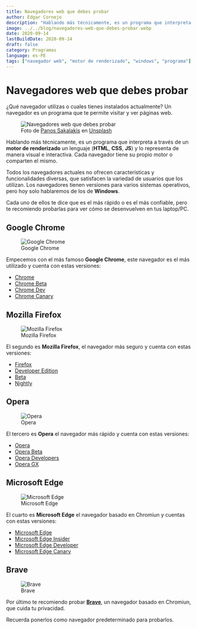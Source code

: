 ```yaml
---
title: Navegadores web que debes probar
author: Edgar Cornejo
description: "Hablando más técnicamente, es un programa que interpreta a través de un motor de renderizado un lenguaje HTML, CSS, JS y lo representa de manera visual e interactiva. Cada navegador tiene su propio motor o comparten el mismo."
image: ../../blog/navegadores-web-que-debes-probar.webp
date: 2020-09-14
lastBuildDate: 2020-09-14
draft: false
category: Programas
language: es-PE
tags: ["navegador web", "motor de renderizado", "windows", "programa"]
---
```


# Navegadores web que debes probar

¿Qué navegador utilizas o cuales tienes instalados actualmente? Un navegador es un programa que te permite visitar y ver páginas web.

<figure>
  <img src="../../blog/navegadores-web-que-debes-probar.webp" alt="Navegadores web que debes probar"/>
  <figcaption>Foto de <a href="https://unsplash.com/es/@meymigrou" title="Panos Sakalakis" target="_blank">Panos Sakalakis</a> en <a href="https://unsplash.com/es/fotos/monitor-de-pantalla-plana-negro-sobre-mesa-j9EtVGr0piI" title="Unsplash" target="_blank">Unsplash</a>
  </figcaption>
</figure>

Hablando más técnicamente, es un programa que interpreta a través de un **motor de renderizado** un lenguaje (**HTML**, **CSS**, **JS**) y lo representa de manera visual e interactiva. Cada navegador tiene su propio motor o comparten el mismo.

Todos los navegadores actuales no ofrecen características y funcionalidades diversas, que satisfacen la variedad de usuarios que los utilizan. Los navegadores tienen versiones para varios sistemas operativos, pero hoy solo hablaremos de los de **Windows**.

Cada uno de ellos te dice que es el más rápido o es el más confiable, pero te recomiendo probarlas para ver cómo se desenvuelven en tus laptop/PC.

## Google Chrome

<figure>
  <img src="../../blog/logo-chrome.svg" alt="Google Chrome"/>
  <figcaption>Google Chrome</figcaption>
</figure>

Empecemos con el más famoso **Google Chrome**, este navegador es el más utilizado y cuenta con estas versiones:

- <a href="https://www.google.com/intl/es-419/chrome/" title="Chrome" target="_blank">Chrome</a>
- <a href="https://www.google.com/intl/es-419/chrome/beta/" title="Chrome Beta" target="_blank">Chrome Beta</a>
- <a href="https://www.google.com/intl/es-419/chrome/dev/" title="Chrome Dev" target="_blank">Chrome Dev</a>
- <a href="https://www.google.com/intl/es-419/chrome/canary/" title="Chrome Canary" target="_blank">Chrome Canary</a>

## Mozilla Firefox

<figure>
  <img src="../../blog/logo-firefox.png" alt="Mozilla Firefox"/>
  <figcaption>Mozilla Firefox</figcaption>
</figure>

El segundo es **Mozilla Firefox**, el navegador más seguro y cuenta con estas versiones:

- <a href="https://www.mozilla.org/es-ES/firefox/new/" title="Firefox" target="_blank">Firefox</a>
- <a href="https://www.mozilla.org/es-ES/firefox/developer/" title="Developer Edition" target="_blank">Developer Edition</a>
- <a href="https://www.mozilla.org/es-ES/firefox/channel/desktop/#beta" title="Beta" target="_blank">Beta</a>
- <a href="https://www.mozilla.org/es-ES/firefox/channel/desktop/#nightly" title="Nightly" target="_blank">Nightly</a>

## Opera

<figure>
  <img src="../../blog/logo-opera.png" alt="Opera"/>
  <figcaption>Opera</figcaption>
</figure>

El tercero es **Opera** el navegador más rápido y cuenta con estas versiones:

- <a href="https://www.opera.com/es" title="Opera" target="_blank">Opera</a>
- <a href="https://www.opera.com/es-419/computer/beta" title="Opera Beta" target="_blank">Opera Beta</a>
- <a href="https://www.opera.com/es-419/computer/beta" title="Opera Developers" target="_blank">Opera Developers</a>
- <a href="https://www.opera.com/es-419/gx" title="Opera GX" target="_blank">Opera GX</a>

## Microsoft Edge

<figure>
  <img src="../../blog/logo-edge.png" alt="Microsoft Edge"/>
  <figcaption>Microsoft Edge</figcaption>
</figure>

El cuarto es **Microsoft Edge** el navegador basado en Chromiun y cuentas con estas versiones:

- <a href="https://www.microsoft.com/es-es/edge/features" title="Microsoft Edge" target="_blank">Microsoft Edge</a>
- <a href="https://www.microsoftedgeinsider.com/es-es/" title="Microsoft Edge Insider" target="_blank">Microsoft Edge Insider</a>
- <a href="https://developer.microsoft.com/en-us/microsoft-edge/" title="Microsoft Edge Developer" target="_blank">Microsoft Edge Developer</a>
- <a href="https://www.microsoftedgeinsider.com/es-es/download" title="Microsoft Edge Canary" target="_blank">Microsoft Edge Canary</a>

## Brave

<figure>
  <img src="../../blog/logo-brave.svg" alt="Brave"/>
  <figcaption>Brave</figcaption>
</figure>

Por último te recomiendo probar **<a href="https://brave.com/es/" title="Brave" target="_blank">Brave</a>**, un navegador basado en Chromiun, que cuida tu privacidad.

Recuerda ponerlos como navegador predeterminado para probarlos.
